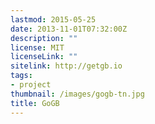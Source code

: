 ```yaml
---
lastmod: 2015-05-25
date: 2013-11-01T07:32:00Z
description: ""
license: MIT
licenseLink: ""
sitelink: http://getgb.io
tags:
- project
thumbnail: /images/gogb-tn.jpg
title: GoGB
---
```


